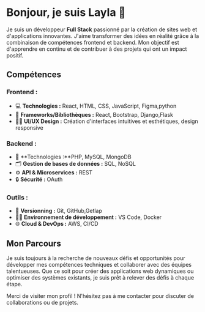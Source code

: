 # Bonjour, je suis Layla 👋

Je suis un développeur **Full Stack** passionné par la création de sites web et d'applications innovantes. J'aime transformer des idées en réalité grâce à la combinaison de compétences frontend et backend. Mon objectif est d'apprendre en continu et de contribuer à des projets qui ont un impact positif.

## Compétences

### Frontend :
- 💻 **Technologies :** React, HTML, CSS, JavaScript, Figma,python
- 📱 **Frameworks/Bibliothèques :** React, Bootstrap, Django,Flask
- 🧑‍🎨 **UI/UX Design :** Création d'interfaces intuitives et esthétiques, design responsive

### Backend :
- 🔧 **Technologies :**PHP, MySQL, MongoDB
- 🗂 **Gestion de bases de données :** SQL, NoSQL
- ⚙️ **API & Microservices :** REST
- 🔒 **Sécurité :** OAuth

### Outils :
- 💼 **Versionning :** Git, GitHub,Getlap
- 🧑‍💻 **Environnement de développement :** VS Code, Docker
- 🌐 **Cloud & DevOps :**  AWS, CI/CD


## Mon Parcours

Je suis toujours à la recherche de nouveaux défis et opportunités pour développer mes compétences techniques et collaborer avec des équipes talentueuses. Que ce soit pour créer des applications web dynamiques ou optimiser des systèmes existants, je suis prêt à relever des défis à chaque étape.


Merci de visiter mon profil ! N'hésitez pas à me contacter pour discuter de collaborations ou de projets.
